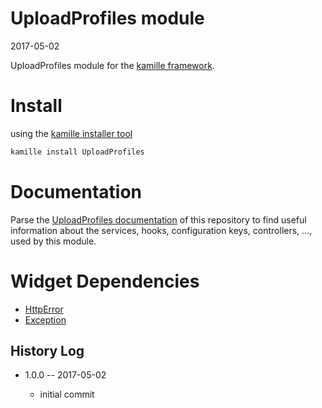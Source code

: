 UploadProfiles module
=================
2017-05-02



UploadProfiles module for the [kamille framework](https://github.com/lingtalfi/Kamille).




Install
===========
using the [kamille installer tool](https://github.com/lingtalfi/kamille-installer-tool)
```bash
kamille install UploadProfiles
```


Documentation
==============
Parse the [UploadProfiles documentation](https://github.com/KamilleModules/UploadProfiles/tree/master/doc) of this repository to find useful information about the services, hooks, configuration keys, 
controllers, ..., used by this module.
 

 

Widget Dependencies
=========
- [HttpError](https://github.com/KamilleWidgets/HttpError)
- [Exception](https://github.com/KamilleWidgets/Exception)







History Log
------------------
    
- 1.0.0 -- 2017-05-02

    - initial commit